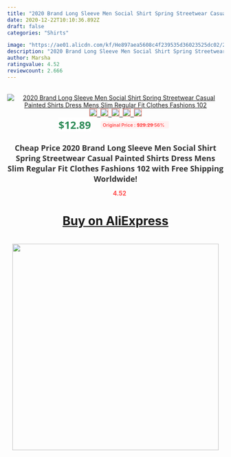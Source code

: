 ```yaml
---
title: "2020 Brand Long Sleeve Men Social Shirt Spring Streetwear Casual Painted Shirts Dress Mens Slim Regular Fit Clothes Fashions 102"
date: 2020-12-22T10:10:36.892Z
draft: false
categories: "Shirts"

image: "https://ae01.alicdn.com/kf/He897aea5608c4f239535d36023525dc02/2020-Brand-Long-Sleeve-Men-Social-Shirt-Spring-Streetwear-Casual-Painted-Shirts-Dress-Mens-Slim-Regular.jpg"
description: "2020 Brand Long Sleeve Men Social Shirt Spring Streetwear Casual Painted Shirts Dress Mens Slim Regular Fit Clothes Fashions 102"
author: Marsha
ratingvalue: 4.52
reviewcount: 2.666
---
```

<br>
<div style="text-align: center;">
<a href="https://s.click.aliexpress.com/e/_97cpzx" target="_blank" rel="nofollow noopener noreferrer"><img alt="2020 Brand Long Sleeve Men Social Shirt Spring Streetwear Casual Painted Shirts Dress Mens Slim Regular Fit Clothes Fashions 102" class="magnifier-image" src="https://ae01.alicdn.com/kf/He897aea5608c4f239535d36023525dc02/2020-Brand-Long-Sleeve-Men-Social-Shirt-Spring-Streetwear-Casual-Painted-Shirts-Dress-Mens-Slim-Regular.jpg_640x640.jpg">
<br>
<img style="border:1px solid salmon" src="https://ae01.alicdn.com/kf/He897aea5608c4f239535d36023525dc02/2020-Brand-Long-Sleeve-Men-Social-Shirt-Spring-Streetwear-Casual-Painted-Shirts-Dress-Mens-Slim-Regular.jpg_120x120.jpg">&nbsp;&nbsp;<img style="border:1px solid salmon" src="https://ae01.alicdn.com/kf/H9eeaf90f4e0c4c56b0aadaca9e4e1e3fy/2020-Brand-Long-Sleeve-Men-Social-Shirt-Spring-Streetwear-Casual-Painted-Shirts-Dress-Mens-Slim-Regular.jpg_120x120.jpg">&nbsp;&nbsp;<img style="border:1px solid salmon" src="https://ae01.alicdn.com/kf/Hc10ac176840a4d4687b65f6de440f9fbk/2020-Brand-Long-Sleeve-Men-Social-Shirt-Spring-Streetwear-Casual-Painted-Shirts-Dress-Mens-Slim-Regular.jpg_120x120.jpg">&nbsp;&nbsp;<img style="border:1px solid salmon" src="https://ae01.alicdn.com/kf/H0d2c7cead1a74ed39ef5a976e449eab7v/2020-Brand-Long-Sleeve-Men-Social-Shirt-Spring-Streetwear-Casual-Painted-Shirts-Dress-Mens-Slim-Regular.jpg_120x120.jpg">&nbsp;&nbsp;<img style="border:1px solid salmon" src="https://ae01.alicdn.com/kf/Hc758e0e0a57d461786fb62d94f319f57T/2020-Brand-Long-Sleeve-Men-Social-Shirt-Spring-Streetwear-Casual-Painted-Shirts-Dress-Mens-Slim-Regular.jpg_120x120.jpg"></a></div><br0>
<div style="text-align: center;"><span style="background-color: white; border: 0px; box-sizing: border-box; color: seagreen; display: inline-block; font-family: &quot;open sans&quot; , &quot;arial&quot; , &quot;helvetica&quot; , sans-serif , &quot;heiti&quot;; font-size: 24px; font-stretch: inherit; font-weight: 700; line-height: inherit; margin: 0px 10px 0px 0px; padding: 0px; vertical-align: middle;">$12.89 </span>
<span style="background: rgb(255 , 241 , 241); border-radius: 3px; border: 0px; box-sizing: border-box; color: #ff4747; display: inline-block; font-family: inherit; font-size: 12px; font-stretch: inherit; font-style: inherit; font-variant: inherit; font-weight: 600; line-height: inherit; margin: 0px; padding: 2px 5px; transform: scale(0.9); vertical-align: middle;">Original Price : <b style="text-decoration: line-through;">$29.29 </b> 56%&nbsp;&nbsp;</span></div>
<h1 style="color: #333333; display: inline-block; font-family: &quot;open sans&quot; , &quot;arial&quot; , &quot;helvetica&quot; , sans-serif , &quot;heiti&quot;; font-size: 18px; font-stretch: inherit; font-weight: 700; text-align: center;">Cheap Price 2020 Brand Long Sleeve Men Social Shirt Spring Streetwear Casual Painted Shirts Dress Mens Slim Regular Fit Clothes Fashions 102 with Free Shipping Worldwide!</h1>
<div style="color: #ff4747; text-align: center;">
<img src="https://4.bp.blogspot.com/-M0ZcTcb-5uY/XleCXlxnR4I/AAAAAAAAAEc/OrjgMkXV1oMQFaCRZj5HQwOCBcu3w1FegCPcBGAYYCw/s1600/star.png" style="height: 15px;">&nbsp;<b>4.52</b></div>
<div class="button_cont" align="center"><a class="buynow_a" href="https://s.click.aliexpress.com/e/_97cpzx" target="_blank" rel="nofollow noopener noreferrer"><H1>Buy on AliExpress</H1></a></div><br>
<div class="separator" style="clear: both; text-align: center;">
<img src="https://lh3.googleusercontent.com/-pTy5HemUv9M/XlePHvY0dAI/AAAAAAAAAE4/0nX5iRUoIWY8eMW9Dpxeirr157OZliDIgCLcBGAsYHQ/s1600/badge.gif" width="480">
</div>
